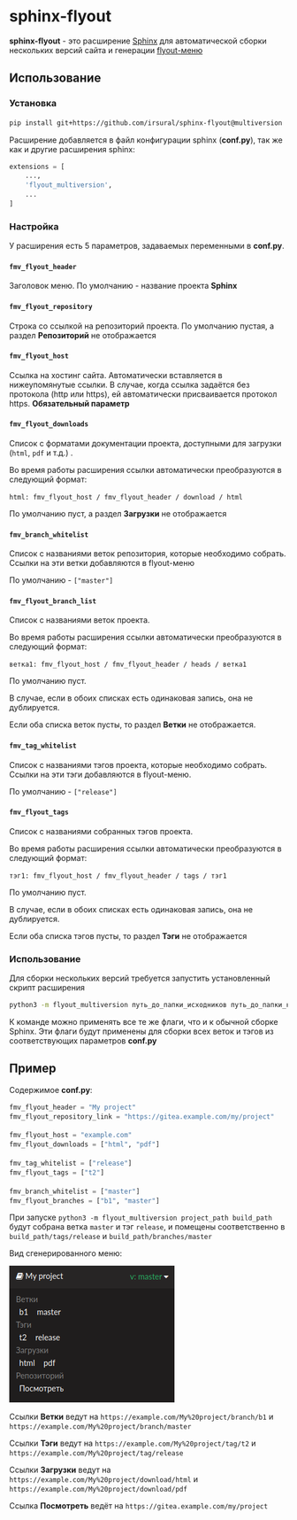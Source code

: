 # sphinx-flyout

**sphinx-flyout** - это расширение [Sphinx](https://www.sphinx-doc.org/en/master/)
для автоматической сборки нескольких версий сайта и
генерации [flyout-меню](https://docs.readthedocs.io/en/stable/flyout-menu.html) 

## Использование

### Установка

```bash
pip install git+https://github.com/irsural/sphinx-flyout@multiversion
```

Расширение добавляется в файл конфигурации sphinx (**conf.py**), так же как и другие расширения sphinx:

```python
extensions = [
    ...,
    'flyout_multiversion',
    ...
]
```

### Настройка

У расширения есть 5 параметров, задаваемых переменными в **conf.py**.

#### ``fmv_flyout_header``

Заголовок меню. По умолчанию - название проекта **Sphinx**

#### ``fmv_flyout_repository``

Строка со ссылкой на репозиторий проекта. По умолчанию пустая,
а раздел **Репозиторий** не отображается

#### ``fmv_flyout_host``

Ссылка на хостинг сайта. Автоматически вставляется в нижеупомянутые ссылки. 
В случае, когда ссылка задаётся без протокола (http или https), ей автоматически
присваивается протокол https. **Обязательный параметр**

#### ``fmv_flyout_downloads``

Список с форматами документации проекта, доступными для загрузки 
(`html`, `pdf` и т.д.) .

Во время работы расширения ссылки автоматически преобразуются в следующий формат:

`html: fmv_flyout_host / fmv_flyout_header / download / html`

По умолчанию пуст, а раздел **Загрузки** не отображается

#### ``fmv_branch_whitelist``

Список с названиями веток репозитория, которые необходимо собрать. Ссылки на 
эти ветки добавляются в flyout-меню

По умолчанию - `["master"]`

#### ``fmv_flyout_branch_list``

Список с названиями веток проекта.

Во время работы расширения ссылки автоматически преобразуются в следующий формат:

`ветка1: fmv_flyout_host / fmv_flyout_header / heads / ветка1`

По умолчанию пуст.

В случае, если в обоих списках есть одинаковая запись, она не дублируется.

Если оба списка веток пусты, то раздел **Ветки** не отображается.

#### ``fmv_tag_whitelist``

Список с названиями тэгов проекта, которые необходимо собрать. Ссылки на 
эти тэги добавляются в flyout-меню.

По умолчанию - `["release"]`

#### ``fmv_flyout_tags``

Список с названиями собранных тэгов проекта.

Во время работы расширения ссылки автоматически преобразуются в следующий формат:

`тэг1: fmv_flyout_host / fmv_flyout_header / tags / тэг1`

По умолчанию пуст.

В случае, если в обоих списках есть одинаковая запись, она не дублируется.

Если оба списка тэгов пусты, то раздел **Тэги** не отображается


### Использование

Для сборки нескольких версий требуется запустить установленный скрипт расширения

``` bash
python3 -m flyout_multiversion путь_до_папки_исходников путь_до_папки_конечной
```

К команде можно применять все те же флаги, что и к обычной сборке Sphinx. 
Эти флаги будут применены для сборки всех веток и тэгов из соответствующих 
параметров **conf.py** 
## Пример

Содержимое **conf.py**:
```python
fmv_flyout_header = "My project"
fmv_flyout_repository_link = "https://gitea.example.com/my/project"

fmv_flyout_host = "example.com"
fmv_flyout_downloads = ["html", "pdf"]

fmv_tag_whitelist = ["release"]
fmv_flyout_tags = ["t2"]

fmv_branch_whitelist = ["master"]
fmv_flyout_branches = ["b1", "master"]
```

При запуске `python3 -m flyout_multiversion project_path build_path` будут
собрана ветка `master` и тэг `release`, и помещены соответственно в 
`build_path/tags/release` и `build_path/branches/master`

Вид сгенерированного меню:

![flyout](docs/images/menu.png)

Ссылки **Ветки** ведут на `https://example.com/My%20project/branch/b1` и `https://example.com/My%20project/branch/master`

Ссылки **Тэги** ведут на `https://example.com/My%20project/tag/t2` и `https://example.com/My%20project/tag/release`

Ссылки **Загрузки** ведут на `https://example.com/My%20project/download/html` и `https://example.com/My%20project/download/pdf`

Ссылка **Посмотреть** ведёт на `https://gitea.example.com/my/project`